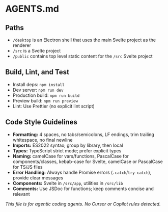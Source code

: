 # AGENTS.md

## Paths
- `/desktop` is an Electron shell that uses the main Svelte project as the renderer
- `/src` is a Svelte project
- `/public` contains top level static content for the `/src` Svelte project

## Build, Lint, and Test
- Install deps: `npm install`
- Dev server: `npm run dev`
- Production build: `npm run build`
- Preview build: `npm run preview`
- Lint: Use Prettier (no explicit lint script)

## Code Style Guidelines
- **Formatting:** 4 spaces, no tabs/semicolons, LF endings, trim trailing whitespace, no final newline
- **Imports:** ES2022 syntax; group by library, then local
- **Types:** TypeScript strict mode; prefer explicit types
- **Naming:** camelCase for vars/functions, PascalCase for components/classes, kebab-case for Svelte, camelCase or PascalCase for TS/JS files
- **Error Handling:** Always handle Promise errors (`.catch`/`try-catch`), provide clear messages
- **Components:** Svelte in `/src/app`, utilities in `/src/lib`
- **Comments:** Use JSDoc for functions; keep comments concise and relevant

_This file is for agentic coding agents. No Cursor or Copilot rules detected._
